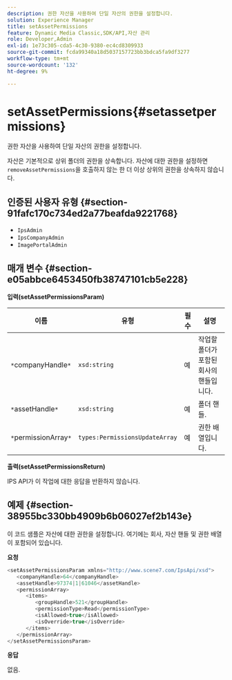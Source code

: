 ```yaml
---
description: 권한 자산을 사용하여 단일 자산의 권한을 설정합니다.
solution: Experience Manager
title: setAssetPermissions
feature: Dynamic Media Classic,SDK/API,자산 관리
role: Developer,Admin
exl-id: 1e73c305-cda5-4c30-9380-ec4cd8309933
source-git-commit: fcda99340a18d5037157723bb3bdca5fa9df3277
workflow-type: tm+mt
source-wordcount: '132'
ht-degree: 9%

---
```


# setAssetPermissions{#setassetpermissions}

권한 자산을 사용하여 단일 자산의 권한을 설정합니다.

자산은 기본적으로 상위 폴더의 권한을 상속합니다. 자산에 대한 권한을 설정하면 `removeAssetPermissions`을 호출하지 않는 한 더 이상 상위의 권한을 상속하지 않습니다.

## 인증된 사용자 유형 {#section-91fafc170c734ed2a77beafda9221768}

* `IpsAdmin`
* `IpsCompanyAdmin`
* `ImagePortalAdmin`

## 매개 변수 {#section-e05abbce6453450fb38747101cb5e228}

**입력(setAssetPermissionsParam)**

| 이름 | 유형 | 필수 | 설명 |
|---|---|---|---|
| `*`companyHandle`*` | `xsd:string` | 예 | 작업할 폴더가 포함된 회사의 핸들입니다. |
| `*`assetHandle`*` | `xsd:string` | 예 | 폴더 핸들. |
| `*`permissionArray`*` | `types:PermissionsUpdateArray` | 예 | 권한 배열입니다. |

**출력(setAssetPermissionsReturn)**

IPS API가 이 작업에 대한 응답을 반환하지 않습니다.

## 예제 {#section-38955bc330bb4909b6b06027ef2b143e}

이 코드 샘플은 자산에 대한 권한을 설정합니다. 여기에는 회사, 자산 핸들 및 권한 배열이 포함되어 있습니다.

**요청**

```java
<setAssetPermissionsParam xmlns="http://www.scene7.com/IpsApi/xsd">
   <companyHandle>64</companyHandle>
   <assetHandle>97374|1|61046</assetHandle>
   <permissionArray>
      <items>
         <groupHandle>521</groupHandle>
         <permissionType>Read</permissionType>
         <isAllowed>true</isAllowed>
         <isOverride>true</isOverride>
      </items>
   </permissionArray>
</setAssetPermissionsParam>
```

**응답**

없음.
